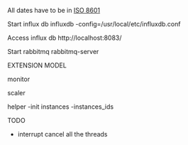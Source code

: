 All dates have to be in [ISO 8601](http://en.wikipedia.org/wiki/ISO_8601)

Start influx db
influxdb -config=/usr/local/etc/influxdb.conf

Access influx db
http://localhost:8083/

Start rabbitmq
rabbitmq-server



EXTENSION MODEL

monitor

scaler

helper
-init instances
-instances_ids

TODO
- interrupt cancel all the threads
